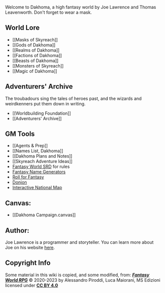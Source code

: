 Welcome to Dakhoma, a high fantasy world by Joe Lawrence and Thomas Leavenworth. Don't forget to wear a mask.

## World Lore
- [[Masks of Skyreach]]
- [[Gods of Dakhoma]]
- [[Realms of Dakhoma]]
- [[Factions of Dakhoma]]
- [[Beasts of Dakhoma]]
- [[Monsters of Skyreach]]
- [[Magic of Dakhoma]]
## Adventurers' Archive
The troubadours sing the tales of heroes past, and the wizards and weirdkenners put them down in writing.
- [[Worldbuilding Foundation]]
- [[Adventurers' Archive]]
## GM Tools
- [[Agents & Prep]]
- [[Names List, Dakhoma]]
- [[Dakhoma Plans and Notes]]
- [[Skyreach Adventure Ideas]]
- [Fantasy World SRD](https://fantasyworldrpg.com/) for rules
- [Fantasy Name Generators](https://www.fantasynamegenerators.com/)
- [Roll for Fantasy](https://rollforfantasy.com/)
- [Donjon](https://donjon.bin.sh/)
- [Interactive National Map](https://apps.nationalmap.gov/viewer/)
## Canvas:
- [[Dakhoma Campaign.canvas]]
## Author:
Joe Lawrence is a programmer and storyteller. You can learn more about Joe on his website [here](https://jwlawrence.me).
## Copyright Info
Some material in this wiki is copied, and some modified, from:
_**[Fantasy World RPG](https://fantasyworldrpg.com/)**_ © 2020-2023
by Alessandro Piroddi, Luca Maiorani, MS Edizioni
licensed under [**CC BY 4.0**](http://creativecommons.org/licenses/by/4.0/?ref=chooser-v1)

